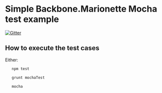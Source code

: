 # Simple Backbone.Marionette Mocha test example

[![Gitter](https://badges.gitter.im/Join%20Chat.svg)](https://gitter.im/gt3389b/simpleMarionetteMocha?utm_source=badge&utm_medium=badge&utm_campaign=pr-badge&utm_content=badge)

## How to execute the test cases
Either:
```bash
   npm test
```

```bash
   grunt mochaTest
```

```bash
   mocha 
```
